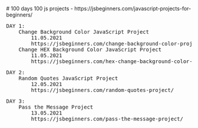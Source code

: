 <p># 100 days 100 js projects - https://jsbeginners.com/javascript-projects-for-beginners/</p>

<pre>
DAY 1: 
	Change Background Color JavaScript Project
		11.05.2021
		https://jsbeginners.com/change-background-color-project/
	Change HEX Background Color JavaScript Project
		11.05.2021
		https://jsbeginners.com/hex-change-background-color-project/
</pre>

<pre>
DAY 2: 
	Random Quotes JavaScript Project
		12.05.2021
		https://jsbeginners.com/random-quotes-project/
</pre>
<pre>
DAY 3: 
	Pass the Message Project
		13.05.2021
		https://jsbeginners.com/pass-the-message-project/
</pre>



